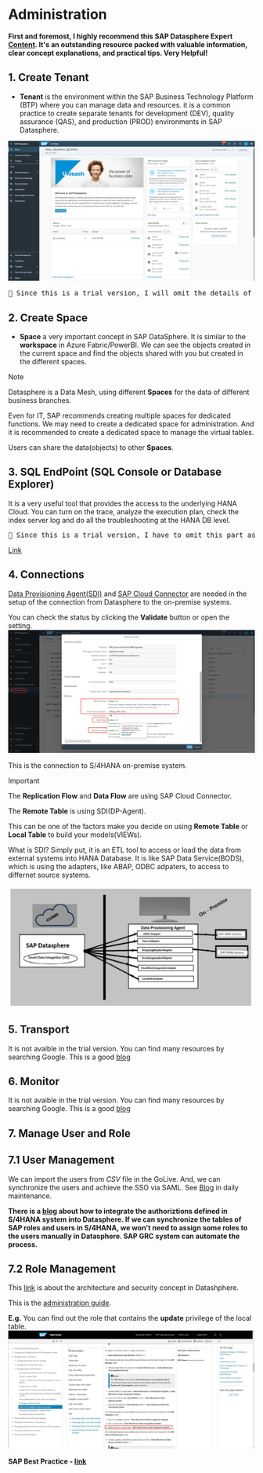 # Administration

**First and foremost, I highly recommend this SAP Datasphere Expert [Content](https://help.sap.com/docs/SUPPORT_CONTENT/datasphere/4181116697.html). It's an outstanding resource packed with valuable information, clear concept explanations, and practical tips. Very Helpful!** 

## 1. Create Tenant
- **Tenant** is the environment within the SAP Business Technology Platform (BTP) where you can manage data and resources.
it is a common practice to create separate tenants for development (DEV), quality assurance (QAS), and production (PROD) environments in SAP Datasphere.

![alt text](/Admin/images/Space.png)

<pre>🚩 Since this is a trial version, I will omit the details of transport.</pre>

## 2. Create Space 
- **Space** a very important concept in SAP DataSphere. It is similar to the **workspace** in Azure Fabric/PowerBI. We can see the objects created in the current space and find the objects shared with you but created in the different spaces. 

> [!NOTE]
> Datasphere is a Data Mesh, using different **Spaces** for the data of different business branches. 
> 
> Even for IT, SAP recommends creating multiple spaces for dedicated functions. We may need to create a dedicated space for administration. And it is recommended to create a dedicated space to manage the virtual tables.
>
> Users can share the data(objects) to other **Spaces**.


## 3. SQL EndPoint (SQL Console or Database Explorer)
It is a very useful tool that provides the access to the underlying HANA Cloud. You can turn on the trace, analyze the execution plan, check the index server log and do all the troubleshooting at the HANA DB level.

<pre>🚩 Since this is a trial version, I have to omit this part as well. But you can find the details in the below link.</pre>
[Link](https://community.sap.com/t5/technology-blogs-by-members/sap-datasphere-how-to-integrate-open-sql-procedures-in-a-task-chain/ba-p/13860628) 

## 4. Connections

[Data Provisioning Agent(SDI)](https://community.sap.com/t5/technology-blogs-by-members/sap-datasphere-sap-data-provisioning-agent-upgrade/ba-p/13569884) and [SAP Cloud Connector](https://community.sap.com/t5/technology-blogs-by-sap/sap-datasphere-sap-cloud-connector-setup/ba-p/13550570) are needed in the setup of the connection from Datasphere to the on-premise systems.

You can check the status by clicking the **Validate** button or open the setting.
![alt text](/Admin/images/S4HC.png)

This is the connection to S/4HANA on-premise system.

> [!IMPORTANT]
> The **Replication Flow** and **Data Flow** are using SAP Cloud Connector.
>
> The **Remote Table** is using SDI(DP-Agent).
>
> This can be one of the factors make you decide on using **Remote Table** or **Local Table** to build your models(VIEWs).

What is SDI? Simply put, it is an ETL tool to access or load the data from external systems into HANA Database. It is like SAP Data Service(BODS), which is using the adapters, like ABAP, ODBC adpaters, to access to differnet source systems.

![alt text](/Admin/images/SDA.png)


## 5. Transport
It is not avaible in the trial version. You can find many resources by searching Google. This is a good [blog](https://community.sap.com/t5/technology-blogs-by-members/life-cycle-management-in-sap-datasphere-transporting-content-between/ba-p/13576990)

## 6. Monitor
It is not avaible in the trial version. You can find many resources by searching Google. This is a good [blog](https://community.sap.com/t5/technology-blogs-by-members/performance-monitoring-in-sap-datasphere/ba-p/13860769)

## 7. Manage User and Role

## 7.1 User Management
We can import the users from *CSV* file in the GoLive. And, we can synchronize the users and achieve the SSO via SAML. See [Blog](https://community.sap.com/t5/technology-blogs-by-members/integrate-sap-data-warehouse-cloud-with-azure-active-directory/ba-p/13480455) in daily maintenance.

**There is a [blog](https://community.sap.com/t5/technology-blogs-by-sap/integrate-sap-s-4hana-authorizations-into-sap-datasphere/ba-p/13644117 ) about how to integrate the authoriztions defined in S/4HANA system into Datasphere. If we can synchronize the tables of SAP roles and users in S/4HANA, we won't need to assign some roles to the users manually in Datasphere. SAP GRC system can automate the process.**

## 7.2 Role Management

This [link](https://community.sap.com/t5/technology-blogs-by-members/sap-datasphere-architecture-and-security-concept/ba-p/13702030) is about the architecture and security concept in Datashphere.

This is the [administration guide](https://help.sap.com/docs/SAP_DATASPHERE/9f804b8efa8043539289f42f372c4862/2d8b7d04dcae402f911d119437ce0a74.html).

**E.g.** You can find out the role that contains the **update** privilege of the local table.
![alt text](/Admin/images/Roles.png)

**SAP Best Practice - [link](https://community.sap.com/t5/technology-blogs-by-sap/sap-datasphere-security-amp-data-access-controls-overview/ba-p/13805353)**



